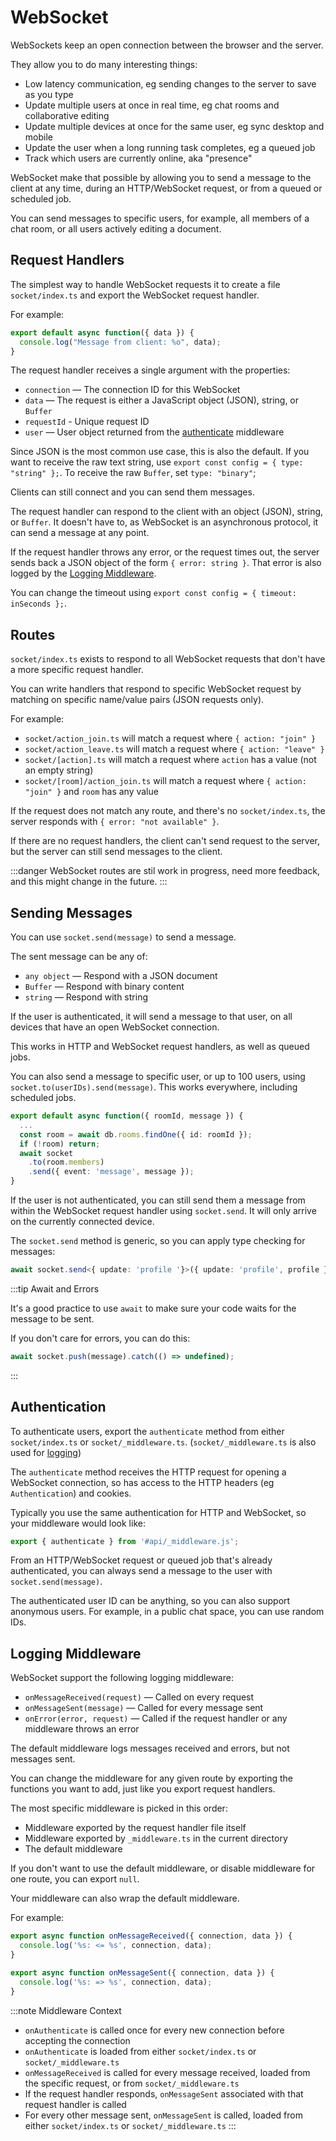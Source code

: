 # WebSocket

WebSockets keep an open connection between the browser and the server.

They allow you to do many interesting things:

* Low latency communication, eg sending changes to the server to save as you type
* Update multiple users at once in real time, eg chat rooms and collaborative editing
* Update multiple devices at once for the same user, eg sync desktop and mobile
* Update the user when a long running task completes, eg a queued job
* Track which users are currently online, aka "presence"

WebSocket make that possible by allowing you to send a message to the client at any time, during an HTTP/WebSocket request, or from a queued or scheduled job.

You can send messages to specific users, for example, all members of a chat room, or all users actively editing a document.


## Request Handlers

The simplest way to handle WebSocket requests it to create a file `socket/index.ts` and export the WebSocket request handler.

For example:

```ts title=socket/index.md
export default async function({ data }) {
  console.log("Message from client: %o", data);
}
```

The request handler receives a single argument with the properties:

- `connection` — The connection ID for this WebSocket
- `data` — The request is either a JavaScript object (JSON), string, or `Buffer`
- `requestId` - Unique request ID
- `user` — User object returned from the [authenticate](#authentication) middleware

Since JSON is the most common use case, this is also the default. If you want to receive the raw text string, use `export const config = { type: "string" };`. To receive the raw `Buffer`, set `type: "binary"`;

Clients can still connect and you can send them messages.

The request handler can respond to the client with an object (JSON), string, or `Buffer`. It doesn't have to, as WebSocket is an asynchronous protocol, it can send a message at any point.

If the request handler throws any error, or the request times out, the server sends back a JSON object of the form `{ error: string }`. That error is also logged by the [Logging Middleware](#logging-middleware).

You can change the timeout using `export const config = { timeout: inSeconds };`.


## Routes

`socket/index.ts` exists to respond to all WebSocket requests that don't have a more specific request handler.

You can write handlers that respond to specific WebSocket request by matching on specific name/value pairs (JSON requests only).

For example:

* `socket/action_join.ts` will match a request where `{ action: "join" }`
* `socket/action_leave.ts` will match a request where `{ action: "leave" }`
* `socket/[action].ts` will match a request where `action` has a value (not an empty string)
* `socket/[room]/action_join.ts` will match a request where `{ action: "join" }` and `room` has any value

If the request does not match any route, and there's no `socket/index.ts`, the server responds with `{ error: "not available" }`.

If there are no request handlers, the client can't send request to the server, but the server can still send messages to the client.

:::danger
WebSocket routes are stil work in progress, need more feedback, and this might change in the future.
:::


## Sending Messages

You can use `socket.send(message)` to send a message.

The sent message can be any of:

- `any object` — Respond with a JSON document
- `Buffer` — Respond with binary content
- `string` — Respond with string

If the user is authenticated, it will send a message to that user, on all devices that have an open WebSocket connection.

This works in HTTP and WebSocket request handlers, as well as queued jobs.

You can also send a message to specific user, or up to 100 users, using `socket.to(userIDs).send(message)`. This works everywhere, including scheduled jobs.

```ts title=queues/chat_message.ts
export default async function({ roomId, message }) {
  ...
  const room = await db.rooms.findOne({ id: roomId });
  if (!room) return;
  await socket
    .to(room.members)
    .send({ event: 'message', message });
} 
```

If the user is not authenticated, you can still send them a message from within the WebSocket request handler using `socket.send`. It will only arrive on the currently connected device.

The `socket.send` method is generic, so you can apply type checking for messages:

```ts
await socket.send<{ update: 'profile '}>({ update: 'profile', profile });
```

:::tip Await and Errors

It's a good practice to use `await` to make sure your code waits for the message to be sent.

If you don't care for errors, you can do this:

```ts
await socket.push(message).catch(() => undefined);
```
:::


## Authentication

To authenticate users, export the `authenticate` method from either `socket/index.ts` or `socket/_middleware.ts`. (`socket/_middleware.ts` is also used for [logging](#logging-middleware))

The `authenticate` method receives the HTTP request for opening a WebSocket connection, so has access to the HTTP headers (eg `Authentication`) and cookies.

Typically you use the same authentication for HTTP and WebSocket, so your middleware would look like:

```ts title=socket/_middleware.ts
export { authenticate } from '#api/_middleware.js';
```

From an HTTP/WebSocket request or queued job that's already authenticated, you can always send a message to the user with `socket.send(message)`.

The authenticated user ID can be anything, so you can also support anonymous users. For example, in a public chat space, you can use random IDs.


## Logging Middleware

WebSocket support the following logging middleware:

- `onMessageReceived(request)` — Called on every request
- `onMessageSent(message)` — Called for every message sent
- `onError(error, request)` — Called if the request handler or any middleware throws an error

The default middleware logs messages received and errors, but not messages sent.

You can change the middleware for any given route by exporting the functions you want to add, just like you export request handlers.

The most specific middleware is picked in this order:

- Middleware exported by the request handler file itself
- Middleware exported by `_middleware.ts` in the current directory
- The default middleware

If you don't want to use the default middleware, or disable middleware for one route, you can export `null`.

Your middleware can also wrap the default middleware.

For example:

```ts title=socket/_middleware.ts
export async function onMessageReceived({ connection, data }) {
  console.log('%s: <= %s', connection, data);
}

export async function onMessageSent({ connection, data }) {
  console.log('%s: => %s', connection, data);
}
```

:::note Middleware Context

* `onAuthenticate` is called once for every new connection before accepting the connection
* `onAuthenticate` is loaded from either `socket/index.ts` or `socket/_middleware.ts`
* `onMessageReceived` is called for every message received, loaded from the specific request, or from `socket/_middleware.ts`
* If the request handler responds, `onMessageSent` associated with that request handler is called
* For every other message sent, `onMessageSent` is called, loaded from either `socket/index.ts` or `socket/_middleware.ts`
:::